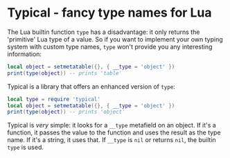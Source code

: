 # Typical - fancy type names for Lua

The Lua builtin function `type` has a disadvantage: it only returns the 'primitive'
Lua type of a value.  So if you want to implement your own typing system with custom
type names, `type` won't provide you any interesting information:

```lua
local object = setmetatable({}, { __type = 'object' })
print(type(object)) -- prints 'table'
```

Typical is a library that offers an enhanced version of `type`:

```lua
local type = require 'typical'
local object = setmetatable({}, { __type = 'object' })
print(type(object)) -- prints 'object'
```

Typical is *very* simple: it looks for a `__type` metafield on an object.
If it's a function, it passes the value to the function and uses the result
as the type name.  If it's a string, it uses that.  If `__type` is `nil`
or returns `nil`, the builtin `type` is used.
